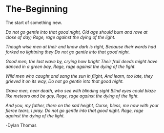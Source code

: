 # The-Beginning

The start of something new.

*Do not go gentle into that good night,
Old age should burn and rave at close of day;
Rage, rage against the dying of the light.*

*Though wise men at their end know dark is right,
Because their words had forked no lightning they
Do not go gentle into that good night.*

*Good men, the last wave by, crying how bright
Their frail deeds might have danced in a green bay,
Rage, rage against the dying of the light.*

*Wild men who caught and sang the sun in flight,
And learn, too late, they grieved it on its way,
Do not go gentle into that good night.*

*Grave men, near death, who see with blinding sight
Blind eyes could blaze like meteors and be gay,
Rage, rage against the dying of the light.*

*And you, my father, there on the sad height,
Curse, bless, me now with your fierce tears, I pray.
Do not go gentle into that good night.
Rage, rage against the dying of the light.*

-Dylan Thomas
